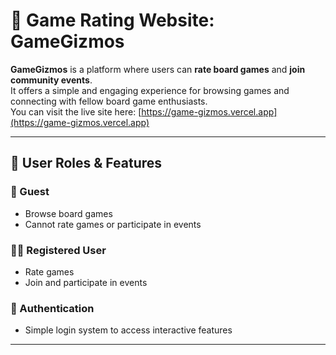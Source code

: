 # 🎲 Game Rating Website: **GameGizmos**

**GameGizmos** is a platform where users can **rate board games** and **join community events**.  
It offers a simple and engaging experience for browsing games and connecting with fellow board game enthusiasts.  
You can visit the live site here: [https://game-gizmos.vercel.app](https://game-gizmos.vercel.app)

---

## 👥 User Roles & Features

### 👤 Guest
- Browse board games
- Cannot rate games or participate in events

### 🧑‍💻 Registered User
- Rate games
- Join and participate in events

### 🔐 Authentication
- Simple login system to access interactive features

---
